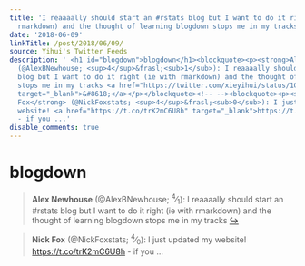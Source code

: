 ```yaml
---
title: 'I reaaaally should start an #rstats blog but I want to do it right (ie with
  rmarkdown) and the thought of learning blogdown stops me in my tracks'
date: '2018-06-09'
linkTitle: /post/2018/06/09/
source: Yihui's Twitter Feeds
description: ' <h1 id="blogdown">blogdown</h1><blockquote><p><strong>Alex Newhouse</strong>
  (@AlexBNewhouse; <sup>4</sup>&frasl;<sub>1</sub>): I reaaaally should start an #rstats
  blog but I want to do it right (ie with rmarkdown) and the thought of learning blogdown
  stops me in my tracks <a href="https://twitter.com/xieyihui/status/1004931291073015808"
  target="_blank">&#8618;</a></p></blockquote><!-- --><blockquote><p><strong>Nick
  Fox</strong> (@NickFoxstats; <sup>4</sup>&frasl;<sub>0</sub>): I just updated my
  website! <a href="https://t.co/trK2mC6U8h" target="_blank">https://t.co/trK2mC6U8h</a>
  - if you ...'
disable_comments: true
---
```

 <h1 id="blogdown">blogdown</h1><blockquote><p><strong>Alex Newhouse</strong> (@AlexBNewhouse; <sup>4</sup>&frasl;<sub>1</sub>): I reaaaally should start an #rstats blog but I want to do it right (ie with rmarkdown) and the thought of learning blogdown stops me in my tracks <a href="https://twitter.com/xieyihui/status/1004931291073015808" target="_blank">&#8618;</a></p></blockquote><!-- --><blockquote><p><strong>Nick Fox</strong> (@NickFoxstats; <sup>4</sup>&frasl;<sub>0</sub>): I just updated my website! <a href="https://t.co/trK2mC6U8h" target="_blank">https://t.co/trK2mC6U8h</a> - if you ...